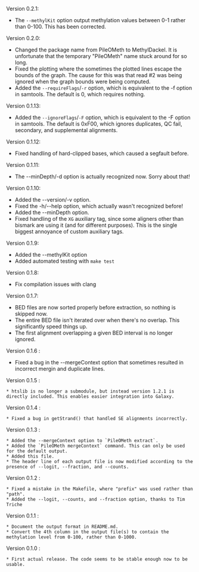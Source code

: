 Version 0.2.1:

   * The `--methylKit` option output methylation values between 0-1 rather than 0-100. This has been corrected.

Version 0.2.0:

   * Changed the package name from PileOMeth to MethylDackel. It is unfortunate that the temporary "PileOMeth" name stuck around for so long.
   * Fixed the plotting where the sometimes the plotted lines escape the bounds of the graph. The cause for this was that read #2 was being ignored when the graph bounds were being computed.
   * Added the `--requireFlags`/`-r` option, which is equivalent to the -f option in samtools. The default is 0, which requires nothing.

Version 0.1.13:

   * Added the `--ignoreFlags`/`-F` option, which is equivalent to the -F option in samtools. The default is 0xF00, which ignores duplicates, QC fail, secondary, and supplemental alignments.

Version 0.1.12:

   * Fixed handling of hard-clipped bases, which caused a segfault before.

Version 0.1.11:

   * The --minDepth/-d option is actually recognized now. Sorry about that!

Version 0.1.10:

   * Added the --version/-v option.
   * Fixed the -h/--help option, which actually wasn't recognized before!
   * Added the --minDepth option.
   * Fixed handling of the `XG` auxiliary tag, since some aligners other than bismark are using it (and for different purposes). This is the single biggest annoyance of custom auxiliary tags.

Version 0.1.9:

   * Added the --methylKit option
   * Added automated testing with `make test`

Version 0.1.8:

   * Fix compilation issues with clang

Version 0.1.7:

   * BED files are now sorted properly before extraction, so nothing is skipped now.
   * The entire BED file isn't iterated over when there's no overlap. This significantly speed things up.
   * The first alignment overlapping a given BED interval is no longer ignored.

Version 0.1.6 :

   * Fixed a bug in the --mergeContext option that sometimes resulted in incorrect mergin and duplicate lines.

Version 0.1.5 :

    * htslib is no longer a submodule, but instead version 1.2.1 is directly included. This enables easier integration into Galaxy.

Version 0.1.4 :

    * Fixed a bug in getStrand() that handled SE alignments incorrectly.

Version 0.1.3 :

    * Added the --mergeContext option to `PileOMeth extract`.
    * Added the `PileOMeth mergeContext` command. This can only be used for the default output.
    * Added this file.
    * The header line of each output file is now modified according to the presence of --logit, --fraction, and --counts.

Version 0.1.2 :

    * Fixed a mistake in the Makefile, where "prefix" was used rather than "path".
    * Added the --logit, --counts, and --fraction option, thanks to Tim Triche

Version 0.1.1 :

    * Document the output format in README.md.
    * Convert the 4th column in the output file(s) to contain the methylation level from 0-100, rather than 0-1000.

Version 0.1.0 :

    * First actual release. The code seems to be stable enough now to be usable.
